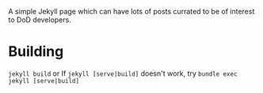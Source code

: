 A simple Jekyll page which can have lots of posts currated to be of interest to DoD developers.


# Building

`jekyll build`
or
If `jekyll [serve|build]` doesn't work, try `bundle exec jekyll [serve|build]`
